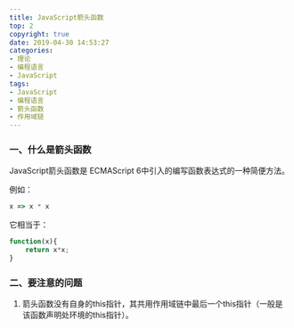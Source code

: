 ```yaml
---
title: JavaScript箭头函数
top: 2
copyright: true
date: 2019-04-30 14:53:27
categories:
- 理论
- 编程语言
- JavaScript
tags:
- JavaScript
- 编程语言
- 箭头函数
- 作用域链
---
```


### 一、什么是箭头函数

JavaScript箭头函数是 ECMAScript 6中引入的编写函数表达式的一种简便方法。

<!--more-->

例如：

```javascript
x => x * x
```

它相当于：

```javascript
function(x){
    return x*x;
}
```

### 二、要注意的问题

1. 箭头函数没有自身的this指针，其共用作用域链中最后一个this指针（一般是该函数声明处环境的this指针）。
